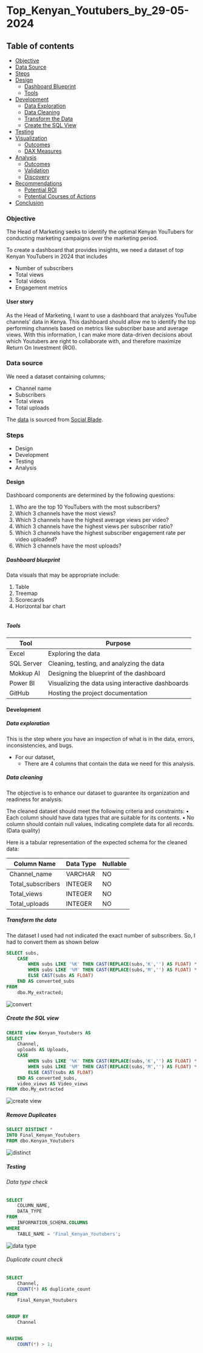 # Top_Kenyan_Youtubers_by_29-05-2024

## Table of contents
-	[Objective](#objective)
- [Data Source](#data-source)
-	[Steps](#steps)
-	[Design](#design)
    -	[Dashboard Blueprint](#dashboard-blueprint)
    -	[Tools](#tools)
-	[Development](#development)
    -	[Data Exploration](#data-exploration)
    -	[Data Cleaning](#data-cleaning)
    -	[Transform the Data](#transform-the-data)
    -	[Create the SQL View](#create-the-sql-view)
-	[Testing](#testing)
-	[Visualization](#visualization)
    -	[Outcomes](#outcomes)
    -	[DAX Measures](#dax-measures)
-	[Analysis](#analysis)
    -	[Outcomes](#outcomes)
    -	[Validation](#validation)
    -	[Discovery](#discovery)
-	[Recommendations](#recommendations)
    -	[Potential ROI](#potential-roi)
    -	[Potential Courses of Actions](#potential-courses-of-actions)
-	[Conclusion](#conclusion)
### Objective
The Head of Marketing seeks to identify the optimal Kenyan YouTubers for conducting marketing campaigns over the marketing period.

To create a dashboard that provides insights, we need a dataset of top Kenyan YouTubers in 2024 that includes
- Number of subscribers
- Total views
- Total videos
- Engagement metrics

#### User story
As the Head of Marketing, I want to use a dashboard that analyzes YouTube channels’ data in Kenya.
This dashboard should allow me to identify the top performing channels based on metrics like subscriber base and average views.
With this information, I can make more data-driven decisions about which Youtubers are right to collaborate with, and therefore maximize Return On Investment (ROI).

### Data source
We need a dataset containing columns;
-	Channel name
-	Subscribers
-	Total views
-	Total uploads
  
The [data](dataset/My_extracted.csv) is sourced from [Social Blade](https://socialblade.com/youtube/top/country/ke). 
### Steps
-	Design
-	Development
-	Testing
-	Analysis
#### Design
Dashboard components are determined by the following questions:
1.	Who are the top 10 YouTubers with the most subscribers?
2.	Which 3 channels have the most views?
3.	Which 3 channels have the highest average views per video?
4.	Which 3 channels have the highest views per subscriber ratio?
5.	Which 3 channels have the highest subscriber engagement rate per video uploaded?
6.	Which 3 channels have the most uploads?

##### Dashboard blueprint
Data visuals that may be appropriate include:
1. Table
2. Treemap
3. Scorecards
4. Horizontal bar chart
   
![]()

##### Tools

| Tool      | Purpose    |
|---------|---------------------------|
|Excel      |         Exploring the data                        |
|SQL Server |         Cleaning, testing, and analyzing the data |
|Mokkup AI  | Designing the blueprint of the dashboard          |
|Power BI   | Visualizing the data using interactive dashboards |
|GitHub	    | Hosting the project documentation                 |

#### Development
##### Data exploration 
This is the step where you have an inspection of what is in the data, errors, inconsistencies, and bugs.
-	For our dataset,
    -	There are 4 columns that contain the data we need for this analysis.
    
##### Data cleaning
The objective is to enhance our dataset to guarantee its organization and readiness for analysis.

The cleaned dataset should meet the following criteria and constraints:
•	Each column should have data types that are suitable for its contents.
•	No column should contain null values, indicating complete data for all records.(Data quality)

Here is a tabular representation of the expected schema for the cleaned data:

|Column Name	|Data Type	|Nullable|
|-----------|-------|------|
|Channel_name|	VARCHAR|	NO|
|Total_subscribers|	INTEGER|	NO|
|Total_views	|INTEGER|	NO|
|Total_uploads|	INTEGER|	NO|

##### Transform the data
The dataset I used had not indicated the exact number of subscribers. So, I had to convert them as shown below
```sql
SELECT subs,
    CASE 
        WHEN subs LIKE '%K' THEN CAST(REPLACE(subs,'K','') AS FLOAT) * 1000
		WHEN subs LIKE '%M' THEN CAST(REPLACE(subs,'M','') AS FLOAT) * 1000000
		ELSE CAST(subs AS FLOAT)
    END AS converted_subs
FROM 
    dbo.My_extracted;
```
![convert](images/convert_subs.png)
##### Create the SQL view
```sql
CREATE view Kenyan_Youtubers AS 
SELECT 
	Channel,
	uploads AS Uploads,
	CASE 
        WHEN subs LIKE '%K' THEN CAST(REPLACE(subs,'K','') AS FLOAT) * 1000
		WHEN subs LIKE '%M' THEN CAST(REPLACE(subs,'M','') AS FLOAT) * 1000000
		ELSE CAST(subs AS FLOAT)
    END AS converted_subs,
	video_views AS Video_views
FROM dbo.My_extracted
```
![create view](images/create_view.png)
##### Remove Duplicates
```sql
SELECT DISTINCT *
INTO Final_Kenyan_Youtubers
FROM dbo.Kenyan_Youtubers
```
![distinct](images/distinct.png)
##### Testing
###### Data type check
```sql
SELECT
    COLUMN_NAME,
    DATA_TYPE
FROM
    INFORMATION_SCHEMA.COLUMNS
WHERE
    TABLE_NAME = 'Final_Kenyan_Youtubers';
```

![data type](images/data_type.png)

###### Duplicate count check
```sql
SELECT
    Channel,
    COUNT(*) AS duplicate_count
FROM
    Final_Kenyan_Youtubers


GROUP BY
    Channel


HAVING
    COUNT(*) > 1;
```
